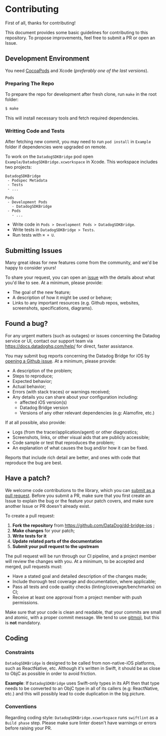# Contributing

First of all, thanks for contributing!

This document provides some basic guidelines for contributing to this repository.
To propose improvements, feel free to submit a PR or open an Issue.

## Development Environment

You need [CocoaPods](https://cocoapods.org) and Xcode (_preferably one of the last versions_).

### Preparing The Repo

To prepare the repo for development after fresh clone, run `make` in the root folder:
```bash
$ make
```
This will install necessary tools and fetch required dependencies.

### Writting Code and Tests

After fetching new commit, you may need to run `pod install` in `Example` folder if dependencies were upgraded on remote.

To work on the `DatadogSDKBridge` pod open `Example/DatadogSDKBridge.xcworkspace` in Xcode. This workspace includes two projects:
```
DatadogSDKBridge
 - Podspec Metadata
 - Tests
 - ...

Pods
 - Development Pods
   - DatadogSDKBridge
 - Pods
   - ...
```
* Write code in `Pods > Development Pods > DatadogSDKBridge`.
* Write tests in `DatadogSDKBridge > Tests`.
* Run tests with `⌘ + U`.

## Submitting Issues

Many great ideas for new features come from the community, and we'd be happy to
consider yours!

To share your request, you can open an [issue](https://github.com/DataDog/dd-bridge-ios/issues/new) 
with the details about what you'd like to see. At a minimum, please provide:

 - The goal of the new feature;
 - A description of how it might be used or behave;
 - Links to any important resources (e.g. Github repos, websites, screenshots,
     specifications, diagrams).

## Found a bug?

For any urgent matters (such as outages) or issues concerning the Datadog service
or UI, contact our support team via https://docs.datadoghq.com/help/ for direct,
faster assistance.

You may submit bug reports concerning the Datadog Bridge for iOS by 
[opening a Github issue](https://github.com/DataDog/dd-bridge-ios/issues/new).
At a minimum, please provide:

 - A description of the problem;
 - Steps to reproduce;
 - Expected behavior;
 - Actual behavior;
 - Errors (with stack traces) or warnings received;
 - Any details you can share about your configuration including:
    - affected iOS version(s)
    - Datadog Bridge version
    - Versions of any other relevant dependencies (e.g: Alamofire, etc.)

If at all possible, also provide:

 - Logs (from the tracer/application/agent) or other diagnostics;
 - Screenshots, links, or other visual aids that are publicly accessible;
 - Code sample or test that reproduces the problem;
 - An explanation of what causes the bug and/or how it can be fixed.

Reports that include rich detail are better, and ones with code that reproduce
the bug are best.

## Have a patch?

We welcome code contributions to the library, which you can 
[submit as a pull request](https://github.com/DataDog/dd-bridge-ios/pull/new/main).
Before you submit a PR, make sure that you first create an Issue to explain the
bug or the feature your patch covers, and make sure another Issue or PR doesn't
already exist.

To create a pull request:

1. **Fork the repository** from https://github.com/DataDog/dd-bridge-ios ;
2. **Make changes** for your patch;
3. **Write tests for it**
4. **Update related parts of the documentation**
5. **Submit your pull request to the upstream**

The pull request will be run through our CI pipeline, and a project member will
review the changes with you. At a minimum, to be accepted and merged, pull
requests must:

 - Have a stated goal and detailed description of the changes made;
 - Include thorough test coverage and documentation, where applicable;
 - Pass all tests and code quality checks (linting/coverage/benchmarks) on CI;
 - Receive at least one approval from a project member with push permissions.

Make sure that your code is clean and readable, that your commits are small and
atomic, with a proper commit message. We tend to use 
[gitmoji](https://gitmoji.carloscuesta.me/), but this is **not** mandatory.

## Coding

### Constraints

`DatadogSDKBridge` is designed to be called from non-native-iOS platforms, such as ReactNative, etc.
Although it's written in Swift, it should be as close to ObjC as possible in order to avoid friction.

**Example**: If `DatadogSDKBridge` uses Swift-only types in its API then that type needs to be converted to an ObjC type in all of its callers (e.g: ReactNative, etc.) and this will possibly lead to code duplication in the big picture.

### Conventions

Regarding coding style: `DatadogSDKBridge.xcworkspace` runs `swiftlint` as a `Build phase` step. Please make sure linter doesn't have warnings or errors before raising your PR.
